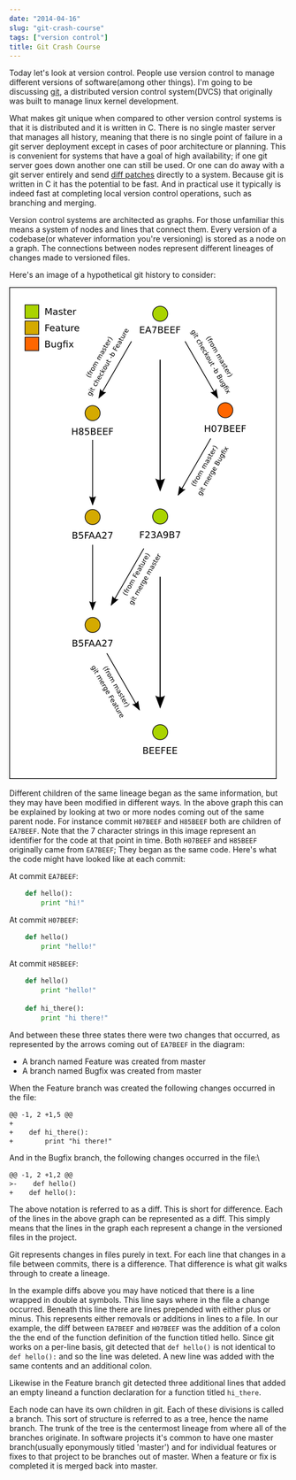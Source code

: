 ```yaml
---
date: "2014-04-16"
slug: "git-crash-course"
tags: ["version control"]
title: Git Crash Course
---
```


Today let's look at version control. People use version control to manage different versions of software(among other things). I'm going to be discussing [git](https://en.wikipedia.org/wiki/Git), a distributed version control system(DVCS) that originally was built to manage linux kernel development.

What makes git unique when compared to other version control systems is that it is distributed and it is written in C. There is no single master server that manages all history, meaning that there is no single point of failure in a git server deployment except in cases of poor architecture or planning. This is convenient for systems that have a goal of high availability; if one git server goes down another one can still be used. Or one can do away with a git server entirely and send [diff patches](http://en.wikipedia.org/wiki/Diff) directly to a system. Because git is written in C it has the potential to be fast. And in practical use it typically is indeed fast at completing local version control operations, such as branching and merging.

Version control systems are architected as graphs. For those unfamiliar this means a system of nodes and lines that connect them. Every version of a codebase(or whatever information you're versioning) is stored as a node on a graph. The connections between nodes represent different lineages of changes made to versioned files.

Here's an image of a hypothetical git history to consider:

![Example lineage in Version Control](./2014-04-16-git-crash-course/1.png)

Different children of the same lineage began as the same information, but they may have been modified in different ways. In the above graph this can be explained by looking at two or more nodes coming out of the same parent node. For instance commit `H07BEEF` and `H85BEEF` both are children of `EA7BEEF`. Note that the 7 character strings in this image represent an identifier for the code at that point in time. Both `H07BEEF` and `H85BEEF` originally came from `EA7BEEF`; They began as the same code. Here's what the code might have looked like at each commit:

At commit `EA7BEEF`:
```python
    def hello():
        print "hi!"
```

At commit `H07BEEF`:
```python
    def hello()
        print "hello!"
```

At commit `H85BEEF`:
```python
    def hello()
        print "hello!"

    def hi_there():
        print "hi there!"
```

And between these three states there were two changes that occurred, as represented by the arrows coming out of `EA7BEEF` in the diagram: 
 - A branch named Feature was created from master
 - A branch named Bugfix was created from master

When the Feature branch was created the following changes occurred in the file:

```
@@ -1, 2 +1,5 @@
+   
+    def hi_there():
+        print "hi there!"
```

And in the Bugfix branch, the following changes occurred in the file:\

```
@@ -1, 2 +1,2 @@
>-    def hello()
+    def hello():
```

The above notation is referred to as a diff. This is short for difference. Each of the lines in the above graph can be represented as a diff. This simply means that the lines in the graph each represent a change in the versioned files in the project.

Git represents changes in files purely in text. For each line that changes in a file between commits, there is a difference. That difference is what git walks through to create a lineage.

In the example diffs above you may have noticed that there is a line wrapped in double at symbols. This line says where in the file a change occurred. Beneath this line there are lines prepended with either plus or minus. This represents either removals or additions in lines to a file. In our example, the diff between `EA7BEEF` and `H07BEEF` was the addition of a colon the the end of the function definition of the function titled hello. Since git works on a per-line basis, git detected that `def hello()` is not identical to `def hello():` and so the line was deleted. A new line was added with the same contents and an additional colon.

Likewise in the Feature branch git detected three additional lines that added an empty lineand a function declaration for a function titled `hi_there`. 

Each node can have its own children in git. Each of these divisions is called a branch. This sort of structure is referred to as a tree, hence the name branch. The trunk of the tree is the centermost lineage from where all of the branches originate. In software projects it's common to have one master branch(usually eponymously titled 'master') and for individual features or fixes to that project to be branches out of master. When a feature or fix is completed it is merged back into master.